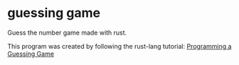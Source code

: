 # guessing game

Guess the number game made with rust.

This program was created by following the rust-lang tutorial: [Programming a Guessing Game](https://doc.rust-lang.org/book/ch02-00-guessing-game-tutorial.html)
